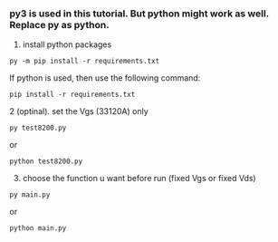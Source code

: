 <h3>py3 is used in this tutorial. But python might work as well. Replace py as python.</h3>

1. install python packages 
```
py -m pip install -r requirements.txt
```
If python is used, then use the following command:
```
pip install -r requirements.txt
```
2 (optinal). set the Vgs (33120A) only
```
py test8200.py
```
or
```
python test8200.py
```
3. choose the function u want before run (fixed Vgs or fixed Vds)
```
py main.py
```
or 
```
python main.py
```